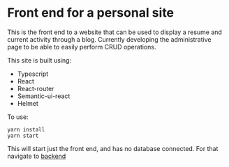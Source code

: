 # Front end for a personal site
This is the front end to a website that can be used to display a resume and current activity through a blog.  Currently developing the administrative page to be able to easily perform CRUD operations.  

This site is built using:
* Typescript
* React
* React-router
* Semantic-ui-react
* Helmet

To use:
```
yarn install
yarn start
```
This will start just the front end, and has no database connected.  For that navigate to [backend](https://github.com/Dparkerii/personalSiteBackend)